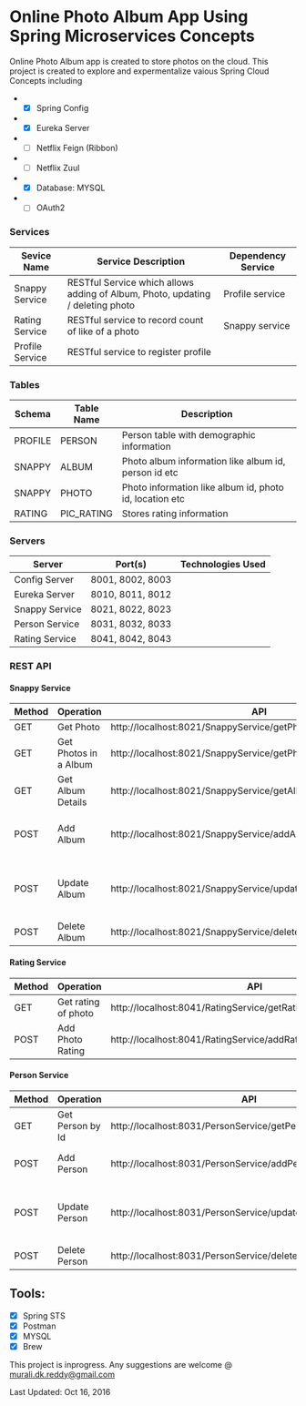 # Online Photo Album App Using Spring Microservices Concepts

Online Photo Album app is created to store photos on the cloud. This project is created to explore and expermentalize vaious Spring Cloud Concepts including

* - [x] Spring Config 
* - [x] Eureka Server
* - [ ] Netflix Feign (Ribbon)
* - [ ] Netflix Zuul
* - [x] Database: MYSQL
* - [ ] OAuth2

### Services

Sevice Name    | Service Description                                                                |Dependency Service
---------------|------------------------------------------------------------------------------------|-------------------
Snappy Service | RESTful Service which allows adding of Album, Photo, updating / deleting photo     |Profile service
Rating Service | RESTful service to record count of like of a photo                                 |Snappy service
Profile Service| RESTful service to register profile                                                |

### Tables

Schema |Table Name | Description  
-------|-----------|---------------------------------------------------------
PROFILE|PERSON     | Person table with demographic information 
SNAPPY |ALBUM      | Photo album information like album id, person id etc
SNAPPY |PHOTO      | Photo information like album id, photo id, location etc
RATING |PIC_RATING | Stores rating information


### Servers
Server         | Port(s)          | Technologies Used
---------------|------------------|----------------
Config Server  | 8001, 8002, 8003 |
Eureka Server  | 8010, 8011, 8012 |
Snappy Service | 8021, 8022, 8023 |
Person Service | 8031, 8032, 8033 |
Rating Service | 8041, 8042, 8043 |

### REST API
#### Snappy Service
Method  | Operation            | API                                                             | JSON Input
--------|----------------------|-----------------------------------------------------------------|------------
GET     |Get Photo             | http://localhost:8021/SnappyService/getPhotoById/{photoId}      |
GET     |Get Photos in a Album | http://localhost:8021/SnappyService/getPhotosByAlbumId/{albumId}| 
GET     |Get Album Details     | http://localhost:8021/SnappyService/getAlbumDetailsById/{albumId}|
POST    |Add Album             | http://localhost:8021/SnappyService/addAlbum                   | {"description": "AlbumM2", "personId": 2 }
POST    |Update Album          | http://localhost:8021/SnappyService/updateAlbum                | { "albumId": 4, "description": "Album Kiran", "personId": 2 }
POST    |Delete Album          | http://localhost:8021/SnappyService/deleteAlbum/{albumId}      |

#### Rating Service
Method  | Operation            | API
--------|----------------------|--------------------------------------------------------------------
GET     | Get rating of photo  | http://localhost:8041/RatingService/getRatingByPhotoId/{photoId}
POST    | Add Photo Rating     | http://localhost:8041/RatingService/addRatingByPhotoId/{photoId}


#### Person Service
Method  | Operation            | API                                                           | JSON Input
--------|----------------------|---------------------------------------------------------------|-----
GET     | Get Person by Id     | http://localhost:8031/PersonService/getPersonsById/{personId} |
POST    | Add Person           |http://localhost:8031/PersonService/addPerson                  |{"emailId": "bob@email.com", "name": "Bob" } 
POST    | Update Person        |http://localhost:8031/PersonService/updatePerson               |{ "personId": 3, "emailId": "bob@gmail.com", "name": "Bob Hillman" }
POST    | Delete Person        | http://localhost:8031/PersonService/deletePerson/{personId}   |

## Tools:
 - [x] Spring STS
 - [x] Postman
 - [x] MYSQL 
 - [x] Brew

This  project is inprogress. Any suggestions are welcome @ murali.dk.reddy@gmail.com

Last Updated: Oct 16, 2016
